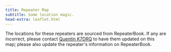 ```yaml
---
title: Repeater Map
subtitle: Some location magic.
head-extra: leaflet.html
---
```


The locations for these repeaters are sourced from RepeaterBook. If any are incorrect, please contact [Quentin K7DRQ](mailto:k7drq@psrg.org) to have them updated on this map; please also update the repeater's information on RepeaterBook.

<div id="map" style="height: 800px;"></div>

<script>
var map = L.map('map').setView([47.6, -122.09], 8);

L.tileLayer('https://tile.openstreetmap.org/{z}/{x}/{y}.png', {
    maxZoom: 19,
    attribution: '&copy; <a href="http://www.openstreetmap.org/copyright">OpenStreetMap</a>'
}).addTo(map);

L.marker([47.62400055, -122.31500244]).bindPopup("WW7PSR 52.870, 146.960, 440.775").addTo(map);

L.marker([47.76779938, -122.35299683]).bindPopup("W7AUX 442.825").addTo(map);
L.marker([47.75669861, -122.34600067]).bindPopup("W7AUX 224.020, 440.300").addTo(map);

L.marker([47.45080185, -122.28700256]).bindPopup("NC7G 146.660, WA7ST 443.100").addTo(map);

L.marker([47.85660934, -122.28367615]).bindPopup("W7FLY 443.925").addTo(map);

L.marker([47.67481000, -122.05343600]).bindPopup("W7DX 147.000").addTo(map);

L.marker([47.65579987, -122.54799652]).bindPopup("W7NPC 53.430, 444.475, 444.562, 1290.500").addTo(map);

L.marker([47.45109940, -122.55400085]).bindPopup("K7DK 440.950").addTo(map);

L.marker([47.68849945, -122.15599823]).bindPopup("K7LWH 145.490").addTo(map);
</script>
